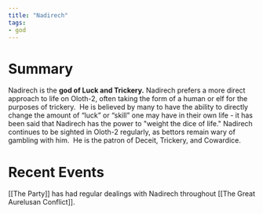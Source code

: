 ```yaml
---
title: "Nadirech"
tags:
- god
---
```

# Summary
Nadirech is the **god of Luck and Trickery.** Nadirech prefers a more direct approach to life on Oloth-2, often taking the form of a human or elf for the purposes of trickery.  He is believed by many to have the ability to directly change the amount of “luck” or “skill” one may have in their own life - it has been said that Nadirech has the power to "weight the dice of life." Nadirech continues to be sighted in Oloth-2 regularly, as bettors remain wary of gambling with him.  He is the patron of Deceit, Trickery, and Cowardice.

# Recent Events
[[The Party]] has had regular dealings with Nadirech throughout [[The Great Aurelusan Conflict]].